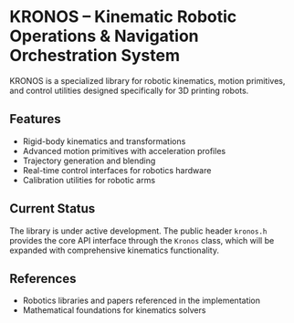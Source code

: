 # KRONOS – Kinematic Robotic Operations & Navigation Orchestration System

KRONOS is a specialized library for robotic kinematics, motion primitives, and control utilities designed specifically for 3D printing robots.

## Features
- Rigid-body kinematics and transformations
- Advanced motion primitives with acceleration profiles
- Trajectory generation and blending
- Real-time control interfaces for robotics hardware
- Calibration utilities for robotic arms

## Current Status
The library is under active development. The public header `kronos.h` provides the core API interface through the `Kronos` class, which will be expanded with comprehensive kinematics functionality.

## References
- Robotics libraries and papers referenced in the implementation
- Mathematical foundations for kinematics solvers
